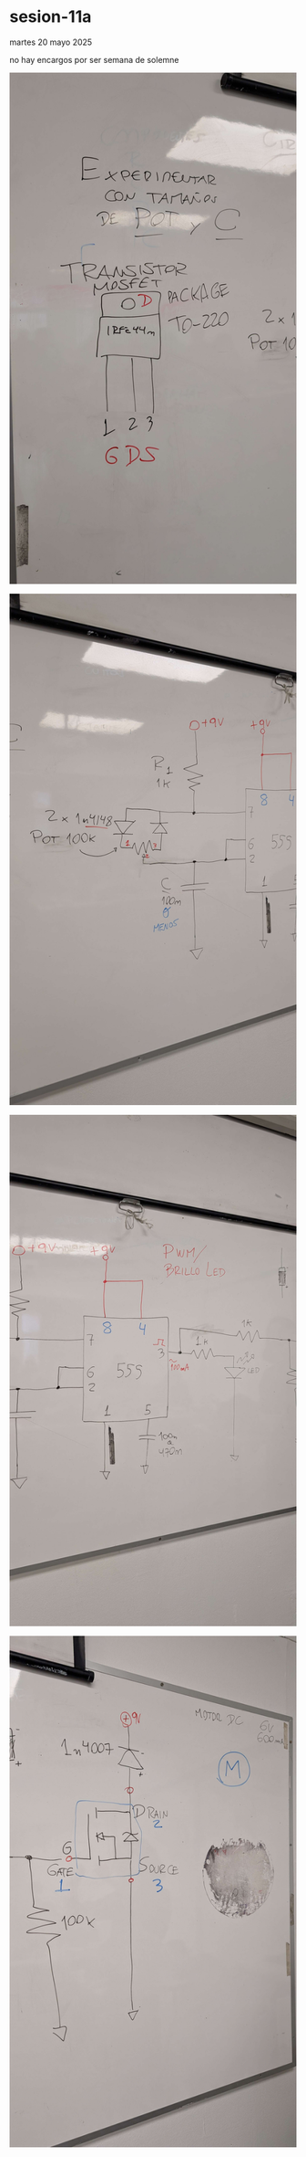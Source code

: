 # sesion-11a

martes 20 mayo 2025

no hay encargos por ser semana de solemne

![transistor mosfet](./archivos/transistor-mosfet.jpg)

![parte izquierda del circuito de hoy](./archivos/circuito-01-izquierda.jpg)

![parte central del circuito de hoy](./archivos/circuito-02-centro.jpg)

![parte derecha del circuito de hoy](./archivos/circuito-03-derecha.jpg)
